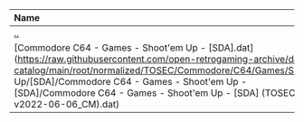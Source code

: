 |Name|Size|
|:---|---:|
|[..](../index.html)|DIR|
|[Commodore C64 - Games - Shoot'em Up - [SDA].dat](https://raw.githubusercontent.com/open-retrogaming-archive/dat-catalog/main/root/normalized/TOSEC/Commodore/C64/Games/Shoot'em Up/[SDA]/Commodore C64 - Games - Shoot'em Up - [SDA]/Commodore C64 - Games - Shoot'em Up - [SDA] (TOSEC-v2022-06-06_CM).dat)|3600|
